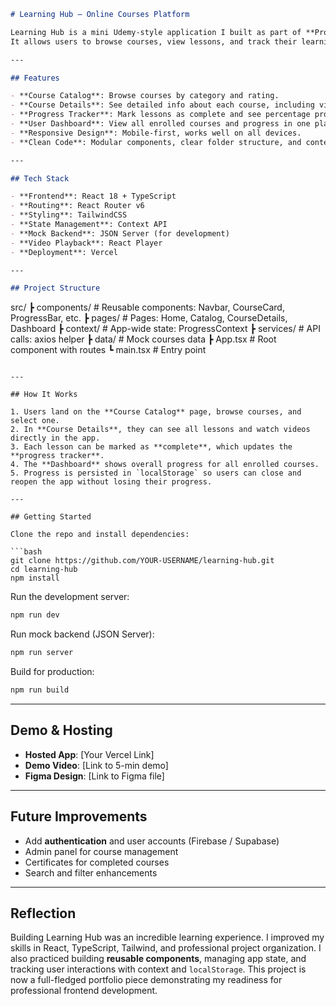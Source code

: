 ```md
# Learning Hub — Online Courses Platform

Learning Hub is a mini Udemy-style application I built as part of **Project Nexus (Frontend ProDev)**.  
It allows users to browse courses, view lessons, and track their learning progress. The goal was to create a clean, responsive, and interactive platform that demonstrates my skills in **React, TypeScript, and professional frontend development**.

---

## Features

- **Course Catalog**: Browse courses by category and rating.  
- **Course Details**: See detailed info about each course, including video/text lessons and duration.  
- **Progress Tracker**: Mark lessons as complete and see percentage progress.  
- **User Dashboard**: View all enrolled courses and progress in one place.  
- **Responsive Design**: Mobile-first, works well on all devices.  
- **Clean Code**: Modular components, clear folder structure, and context-based state management.

---

## Tech Stack

- **Frontend**: React 18 + TypeScript  
- **Routing**: React Router v6  
- **Styling**: TailwindCSS  
- **State Management**: Context API  
- **Mock Backend**: JSON Server (for development)  
- **Video Playback**: React Player  
- **Deployment**: Vercel  

---

## Project Structure

```

src/
┣ components/    # Reusable components: Navbar, CourseCard, ProgressBar, etc.
┣ pages/         # Pages: Home, Catalog, CourseDetails, Dashboard
┣ context/       # App-wide state: ProgressContext
┣ services/      # API calls: axios helper
┣ data/          # Mock courses data
┣ App.tsx        # Root component with routes
┗ main.tsx       # Entry point

````

---

## How It Works

1. Users land on the **Course Catalog** page, browse courses, and select one.  
2. In **Course Details**, they can see all lessons and watch videos directly in the app.  
3. Each lesson can be marked as **complete**, which updates the **progress tracker**.  
4. The **Dashboard** shows overall progress for all enrolled courses.  
5. Progress is persisted in `localStorage` so users can close and reopen the app without losing their progress.  

---

## Getting Started

Clone the repo and install dependencies:

```bash
git clone https://github.com/YOUR-USERNAME/learning-hub.git
cd learning-hub
npm install
````

Run the development server:

```bash
npm run dev
```

Run mock backend (JSON Server):

```bash
npm run server
```

Build for production:

```bash
npm run build
```

---

## Demo & Hosting

* **Hosted App**: \[Your Vercel Link]
* **Demo Video**: \[Link to 5-min demo]
* **Figma Design**: \[Link to Figma file]

---

## Future Improvements

* Add **authentication** and user accounts (Firebase / Supabase)
* Admin panel for course management
* Certificates for completed courses
* Search and filter enhancements

---

## Reflection

Building Learning Hub was an incredible learning experience. I improved my skills in React, TypeScript, Tailwind, and professional project organization. I also practiced building **reusable components**, managing app state, and tracking user interactions with context and `localStorage`. This project is now a full-fledged portfolio piece demonstrating my readiness for professional frontend development.

```


